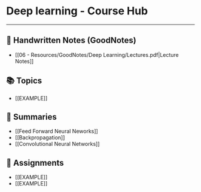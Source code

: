 # Deep learning - Course Hub
---
## 📄 Handwritten Notes (GoodNotes)
- [[06 - Resources/GoodNotes/Deep Learning/Lectures.pdf|Lecture Notes]]

## 📚 Topics
- [[EXAMPLE]]

## 📝 Summaries
- [[Feed Forward Neural Neworks]]
- [[Backpropagation]]
- [[Convolutional Neural Networks]]

## 📑 Assignments
- [[EXAMPLE]]
- [[EXAMPLE]]


